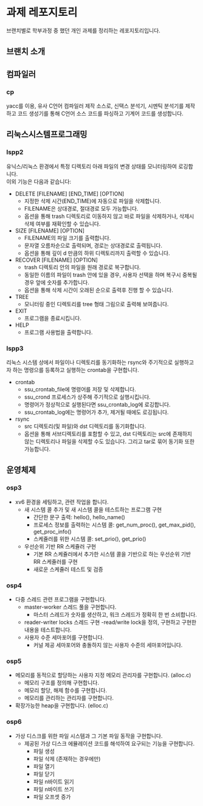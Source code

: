 # 과제 레포지토리
브랜치별로 학부과정 중 했던 개인 과제를 정리하는 레포지토리입니다.  

## 브랜치 소개
## 컴파일러
### cp
yacc를 이용, 유사 C언어 컴파일러 제작 소스로, 신택스 분석기, 시멘틱 분석기를 제작하고 코드 생성기를 통해 C언어 소스 코드를 파싱하고 기계어 코드를 생성합니다.
## 리눅스시스템프로그래밍
### lspp2
유닉스/리눅스 환경에서 특정 디렉토리 아래 파일의 변경 상태를 모니터링하여 로깅합니다.  
이외 기능은 다음과 같습니다:
- DELETE [FILENAME] [END_TIME] [OPTION] 
  - 지정한 삭제 시간(END_TIME)에 자동으로 파일을 삭제합니다.
  - FILENAME은 상대경로, 절대경로 모두 가능합니다.
  - 옵션을 통해 trash 디렉토리로 이동하지 않고 바로 파일을 삭제하거나, 삭제시 삭제 여부를 재확인할 수 있습니다.
- SIZE [FILENAME] [OPTION]
  - FILENAME의 파일 크기를 출력합니다.
  - 문자열 오름차순으로 출력되며, 경로는 상대경로로 출력됩니다.
  - 옵션을 통해 깊이 d 만큼의 하위 디렉토리까지 출력할 수 있습니다.
- RECOVER [FILENAME] [OPTION]
  - trash 디렉토리 안의 파일을 원래 경로로 복구합니다.
  - 동일한 이름의 파일이 trash 안에 있을 경우, 사용자 선택을 하며 복구시 중복될 경우 앞에 숫자를 추가합니다.
  - 옵션을 통해 삭제 시간이 오래된 순으로 출력후 진행 할 수 있습니다.
- TREE
  - 모니터링 중인 디렉토리를 tree 형태 그림으로 출력해 보여줍니다.
- EXIT
  - 프로그램을 종료시킵니다.
- HELP
  - 프로그램 사용법을 출력합니다.
### lspp3
리눅스 시스템 상에서 파일이나 디렉토리를 동기화하는 rsync와 주기적으로 실행하고자 하는 명령으를 등록하고 실행하는 crontab을 구현합니다.  
- crontab
  - ssu_crontab_file에 명령어를 저장 및 삭제합니다.
  - ssu_crond 프로세스가 상주해 주기적으로 실행시킵니다.
  - 명령어가 정상적으로 실행된다면 ssu_crontab_log에 로깅합니다.
  - ssu_crontab_log에는 명령어가 추가, 제거될 때에도 로깅됩니다.
- rsync
  - src 디렉토리(및 파일)와 dst 디렉토리를 동기화합니다.
  - 옵션을 통해 서브디렉토리를 포함할 수 있고, dst 디렉토리는 src에 존재하지 않는 디렉토리나 파일을 삭제할 수도 있습니다. 그리고 tar로 묶어 동기화 또한 가능합니다.
## 운영체제
### osp3
- xv6 환경을 세팅하고, 관련 작업을 합니다.
  - 새 시스템 콜 추가 및 새 시스템 콜을 테스트하는 프로그램 구현
    - 간단한 문구 출력: hello(), hello_name()
    - 프로세스 정보를 출력하는 시스템 콜: get_num_proc(), get_max_pid(), get_proc_info()
    - 스케쥴러를 위한 시스템 콜: set_prio(), get_prio()
  - 우선순위 기반 RR 스케쥴러 구현
    - 기본 RR 스케쥴러에서 추가한 시스템 콜을 기반으로 하는 우선순위 기반 RR 스케쥴러를 구현
    - 새로운 스케쥴러 테스트 및 검증
### osp4
- 다중 스레드 관련 프로그램을 구현합니다.
  - master-worker 스레드 풀을 구현합니다.
    - 마스터 스레드가 숫자를 생산하고, 워크 스레드가 정확히 한 번 소비합니다.
  - reader-writer locks 스레드 구현
    -read/write lock을 정의, 구현하고 구현한 내용을 테스트합니다.
  - 사용자 수준 세마포어를 구현합니다.
    - 커널 제공 세마포어와 충돌하지 않는 사용자 수준의 세마포어입니다.
### osp5
- 메모리를 동적으로 할당하는 사용자 지정 메모리 관리자를 구현합니다. (alloc.c)
  - 메모리 구조를 정의해 구현합니다.
  - 메모리 할당, 해제 함수를 구현합니다.
  - 메모리를 관리하는 관리자를 구현합니다.
- 확장가능한 heap을 구현합니다. (elloc.c)
### osp6
- 가상 디스크를 위한 파일 시스템과 그 기본 파일 동작을 구현합니다.
  - 제공된 가상 디스크 에뮬레이션 코드를 해석하여 요구되는 기능을 구현합니다.
    - 파일 생성
    - 파일 삭제 (존재하는 경우에만)
    - 파일 열기
    - 파일 닫기
    - 파일 n바이트 읽기
    - 파일 n바이트 쓰기
    - 파일 오프셋 증가
